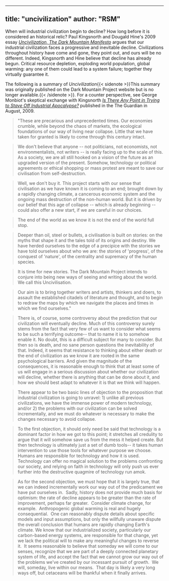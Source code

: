 
---
title: "uncivilization"
author: "RSM"
---
When will industrial civilization begin to decline? How long before it
is considered an historical relic? Paul Kingsnorth and Dougald Hine's 2009 essay  [*Uncivilization, The Dark Mountain
Manifesto*](https://dark-mountain.net/about/manifesto/) argues that our industrial civilization faces a
progressive and inevitable decline. Civilizations throughout history
have come and gone, they point out, and ours will be no different.
Indeed, Kingsnorth and Hine believe that decline has already begun.
Critical resource depletion, exploding world population, global warming:
any one of them could lead to a system failure; together they virtually
guarantee it.

The following is a summary of *Uncivilization*{{< sidenote >}}This summary was originally published on the Dark Mountain Project  website but is no longer available.{{< /sidenote >}}. For a counter
perspective, see George Monbiot's skeptical exchange with Kingsnorth
[*Is There Any Point in Trying to Stave Off Industrial
Apocalypse?*](https://www.theguardian.com/commentisfree/cif-green/2009/aug/17/environment-climate-change)
published in the The Guardian in August, 2009.

> "These are precarious and unprecedented times. Our economies crumble,
> while beyond the chaos of markets, the ecological foundations of our
> way of living near collapse. Little that we have taken for granted is
> likely to come through this century intact.

> We don't believe that anyone -- not politicians, not economists, not
> environmentalists, not writers -- is really facing up to the scale of
> this. As a society, we are all still hooked on a vision of the future
> as an upgraded version of the present. Somehow, technology or
> political agreements or ethical shopping or mass protest are meant to
> save our civilisation from self-destruction.

> Well, we don't buy it. This project starts with our sense that
> civilisation as we have known it is coming to an end; brought down by
> a rapidly changing climate, a cancerous economic system and the
> ongoing mass destruction of the non-human world. But it is driven by
> our belief that this age of collapse -- which is already beginning --
> could also offer a new start, if we are careful in our choices.

> The end of the world as we know it is not the end of the world full
> stop.

> Deeper than oil, steel or bullets, a civilisation is built on stories:
> on the myths that shape it and the tales told of its origins and
> destiny. We have herded ourselves to the edge of a precipice with the
> stories we have told ourselves about who we are: the stories of
> 'progress', of the conquest of 'nature', of the centrality and
> supremacy of the human species.

> It is time for new stories. The Dark Mountain Project intends to
> conjure into being new ways of seeing and writing about the world. We
> call this Uncivilisation.

> Our aim is to bring together writers and artists, thinkers and doers,
> to assault the established citadels of literature and thought, and to
> begin to redraw the maps by which we navigate the places and times in
> which we find ourselves."

> There is, of course, some controversy about the prediction that our
> civilization will eventually decline. Much of this controversy surely
> stems from the fact that very few of us want to consider what seems to
> be such a terrifying outcome-- that to name it is to somehow enable
> it. No doubt, this is a difficult subject for many to consider. But
> then so is death, and no sane person questions the inevitability of
> that. Indeed, it seems that resistance to thinking about either death
> or the end of civilization as we know it are rooted in the same
> psychological barriers. And given the magnitude of the consequences,
> it is reasonable enough to think that at least some of us will engage
> in a serious discussion about whether our civilization will decline,
> whether there is anything that can be done about it, and how we should
> best adapt to whatever it is that we think will happen.

> There appear to be two basic lines of objection to the proposition
> that industrial civilization is going to unravel: 1) unlike all
> previous civilizations, we have the immense power of modern
> technology, and/or 2) the problems with our civilization can be solved
> incrementally, and we must do whatever is necessary to make the
> changes necessary to avoid collapse.

> To the first objection, it should only need be said that technology is
> a dominant factor in how we got to this point; it stretches all
> credulity to argue that it will somehow save us from the mess it
> helped create. But then technology is ultimately just a set of dumb
> tools-- it takes human intervention to use those tools for whatever
> purpose we choose. Humans are responsible for technology and how it is
> used. Technology can offer no magical solution to the problems
> confronting our society, and relying on faith in technology will only
> push us ever further into the destructive quagmire of technology run
> amok.

> As for the second objection, we must hope that it is largely true,
> that we can indeed incrementally work our way out of the predicament
> we have put ourselves in.  Sadly, history does not provide much basis
> for optimism: the rate of decline appears to be greater than the rate
> of improvement, perhaps far greater.  Consider climate change, for
> example.  Anthropogenic global warming is real and hugely
> consequential.  One can reasonably dispute details about specific
> models and input assumptions, but only the willfully unaware dispute
> the overall conclusion that humans are rapidly changing Earth's
> climate. We know that our industrialized society, particularly our
> carbon-based energy systems, are responsible for that change, yet we
> lack the political will to make any meaningful changes to reverse it. 
> It seems reasonable to believe that someday we will come to our
> senses, recognize that we are part of a deeply connected planetary
> system of life, and accept the fact that we cannot grow our way out of
> the problems we've created by our incessant pursuit of growth.  We
> will, someday, live within our means.  That day is likely a very long
> ways off, but cetaceans will be thankful when it finally arrives.

   
